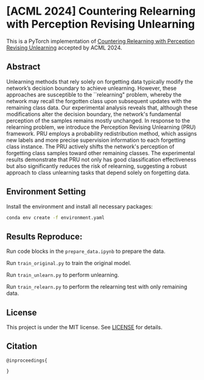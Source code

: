 # [ACML 2024] Countering Relearning with Perception Revising Unlearning

This is a PyTorch implementation of [Countering Relearning with Perception Revising Unlearning](https://github.com/DATA-Transpose/PRU) accepted by ACML 2024.

## Abstract

Unlearning methods that rely solely on forgetting data typically modify the network’s decision boundary to achieve unlearning. However, these approaches are susceptible to the ``relearning" problem, whereby the network may recall the forgotten class upon subsequent updates with the remaining class data. Our experimental analysis reveals that, although these modifications alter the decision boundary, the network's fundamental perception of the samples remains mostly unchanged. In response to the relearning problem, we introduce the Perception Revising Unlearning (PRU) framework. PRU employs a probability redistribution method, which assigns new labels and more precise supervision information to each forgetting class instance. The PRU actively shifts the network's perception of forgetting class samples toward other remaining classes. The experimental results demonstrate that PRU not only has good classification effectiveness but also significantly reduces the risk of relearning, suggesting a robust approach to class unlearning tasks that depend solely on forgetting data.

## Environment Setting

Install the environment and install all necessary packages:

```bash
conda env create -f environment.yaml
```

## Results Reproduce:  

Run code blocks in the `prepare_data.ipynb` to prepare the data.

Run `train_original.py` to train the original model.

Run `train_unlearn.py` to perform unlearning.

Run `train_relearn.py` to perform the relearning test with only remaining data.

## License

This project is under the MIT license. See [LICENSE](LICENSE) for details.

## Citation

```
@inproceedings{  

}
```